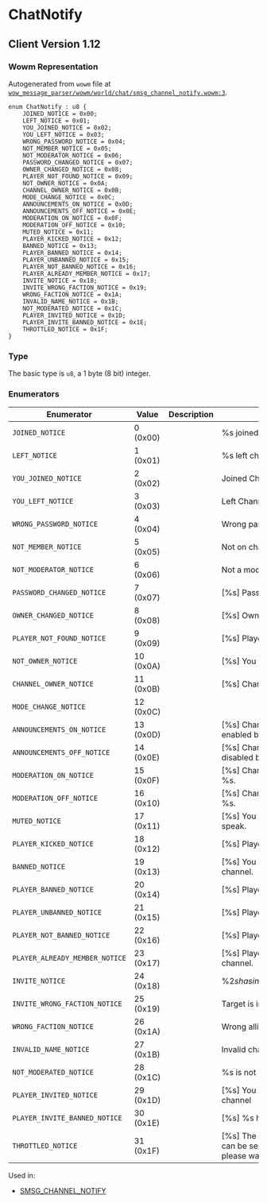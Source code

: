 # ChatNotify
## Client Version 1.12

### Wowm Representation

Autogenerated from `wowm` file at [`wow_message_parser/wowm/world/chat/smsg_channel_notify.wowm:3`](https://github.com/gtker/wow_messages/tree/main/wow_message_parser/wowm/world/chat/smsg_channel_notify.wowm#L3).

```rust,ignore
enum ChatNotify : u8 {
    JOINED_NOTICE = 0x00;
    LEFT_NOTICE = 0x01;
    YOU_JOINED_NOTICE = 0x02;
    YOU_LEFT_NOTICE = 0x03;
    WRONG_PASSWORD_NOTICE = 0x04;
    NOT_MEMBER_NOTICE = 0x05;
    NOT_MODERATOR_NOTICE = 0x06;
    PASSWORD_CHANGED_NOTICE = 0x07;
    OWNER_CHANGED_NOTICE = 0x08;
    PLAYER_NOT_FOUND_NOTICE = 0x09;
    NOT_OWNER_NOTICE = 0x0A;
    CHANNEL_OWNER_NOTICE = 0x0B;
    MODE_CHANGE_NOTICE = 0x0C;
    ANNOUNCEMENTS_ON_NOTICE = 0x0D;
    ANNOUNCEMENTS_OFF_NOTICE = 0x0E;
    MODERATION_ON_NOTICE = 0x0F;
    MODERATION_OFF_NOTICE = 0x10;
    MUTED_NOTICE = 0x11;
    PLAYER_KICKED_NOTICE = 0x12;
    BANNED_NOTICE = 0x13;
    PLAYER_BANNED_NOTICE = 0x14;
    PLAYER_UNBANNED_NOTICE = 0x15;
    PLAYER_NOT_BANNED_NOTICE = 0x16;
    PLAYER_ALREADY_MEMBER_NOTICE = 0x17;
    INVITE_NOTICE = 0x18;
    INVITE_WRONG_FACTION_NOTICE = 0x19;
    WRONG_FACTION_NOTICE = 0x1A;
    INVALID_NAME_NOTICE = 0x1B;
    NOT_MODERATED_NOTICE = 0x1C;
    PLAYER_INVITED_NOTICE = 0x1D;
    PLAYER_INVITE_BANNED_NOTICE = 0x1E;
    THROTTLED_NOTICE = 0x1F;
}
```
### Type
The basic type is `u8`, a 1 byte (8 bit) integer.
### Enumerators
| Enumerator | Value  | Description | Comment |
| --------- | -------- | ----------- | ------- |
| `JOINED_NOTICE` | 0 (0x00) |  | %s joined channel. |
| `LEFT_NOTICE` | 1 (0x01) |  | %s left channel. |
| `YOU_JOINED_NOTICE` | 2 (0x02) |  | Joined Channel: [%s] -- You joined |
| `YOU_LEFT_NOTICE` | 3 (0x03) |  | Left Channel: [%s] -- You left |
| `WRONG_PASSWORD_NOTICE` | 4 (0x04) |  | Wrong password for %s. |
| `NOT_MEMBER_NOTICE` | 5 (0x05) |  | Not on channel %s. |
| `NOT_MODERATOR_NOTICE` | 6 (0x06) |  | Not a moderator of %s. |
| `PASSWORD_CHANGED_NOTICE` | 7 (0x07) |  | [%s] Password changed by %s. |
| `OWNER_CHANGED_NOTICE` | 8 (0x08) |  | [%s] Owner changed to %s. |
| `PLAYER_NOT_FOUND_NOTICE` | 9 (0x09) |  | [%s] Player %s was not found. |
| `NOT_OWNER_NOTICE` | 10 (0x0A) |  | [%s] You are not the channel owner. |
| `CHANNEL_OWNER_NOTICE` | 11 (0x0B) |  | [%s] Channel owner is %s. |
| `MODE_CHANGE_NOTICE` | 12 (0x0C) |  |  |
| `ANNOUNCEMENTS_ON_NOTICE` | 13 (0x0D) |  | [%s] Channel announcements enabled by %s. |
| `ANNOUNCEMENTS_OFF_NOTICE` | 14 (0x0E) |  | [%s] Channel announcements disabled by %s. |
| `MODERATION_ON_NOTICE` | 15 (0x0F) |  | [%s] Channel moderation enabled by %s. |
| `MODERATION_OFF_NOTICE` | 16 (0x10) |  | [%s] Channel moderation disabled by %s. |
| `MUTED_NOTICE` | 17 (0x11) |  | [%s] You do not have permission to speak. |
| `PLAYER_KICKED_NOTICE` | 18 (0x12) |  | [%s] Player %s kicked by %s. |
| `BANNED_NOTICE` | 19 (0x13) |  | [%s] You are banned from that channel. |
| `PLAYER_BANNED_NOTICE` | 20 (0x14) |  | [%s] Player %s banned by %s. |
| `PLAYER_UNBANNED_NOTICE` | 21 (0x15) |  | [%s] Player %s unbanned by %s. |
| `PLAYER_NOT_BANNED_NOTICE` | 22 (0x16) |  | [%s] Player %s is not banned. |
| `PLAYER_ALREADY_MEMBER_NOTICE` | 23 (0x17) |  | [%s] Player %s is already on the channel. |
| `INVITE_NOTICE` | 24 (0x18) |  | %2$s has invited you to join the channel '%1$s'. |
| `INVITE_WRONG_FACTION_NOTICE` | 25 (0x19) |  | Target is in the wrong alliance for %s. |
| `WRONG_FACTION_NOTICE` | 26 (0x1A) |  | Wrong alliance for %s. |
| `INVALID_NAME_NOTICE` | 27 (0x1B) |  | Invalid channel name |
| `NOT_MODERATED_NOTICE` | 28 (0x1C) |  | %s is not moderated |
| `PLAYER_INVITED_NOTICE` | 29 (0x1D) |  | [%s] You invited %s to join the channel |
| `PLAYER_INVITE_BANNED_NOTICE` | 30 (0x1E) |  | [%s] %s has been banned. |
| `THROTTLED_NOTICE` | 31 (0x1F) |  | [%s] The number of messages that can be sent to this channel is limited, please wait to send another message. |

Used in:
* [SMSG_CHANNEL_NOTIFY](smsg_channel_notify.md)
